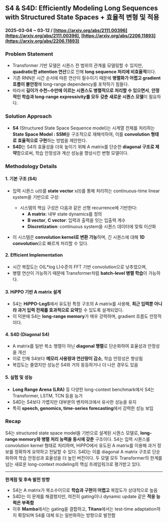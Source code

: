 ## S4 & S4D: Efficiently Modeling Long Sequences with Structured State Spaces + 효율적 변형 및 적용
#### 2025-03-04 ~ 03-12 / [https://arxiv.org/abs/2111.00396](https://arxiv.org/abs/2111.00396), [https://arxiv.org/abs/2206.11893](https://arxiv.org/abs/2206.11893)

### Problem Statement
- Transformer 기반 모델은 시퀀스 전 범위의 관계를 모델링할 수 있지만, **quadratic한 attention 연산**으로 인해 **long sequence 처리에 비효율적**이다.
- 기존 RNN은 시간 순서에 따른 연산이 필수이기 때문에 **병렬화가 어렵고 gradient 흐름이 불안정**해 long-range dependency를 포착하기 힘들다.
- 따라서 **길이가 수천~수만에 이르는 시퀀스도 병렬적으로 처리할 수 있으면서**, **안정적인 학습과 long-range expressivity를 모두 갖춘 새로운 시퀀스 모델**이 필요하다.

### Solution Approach
- **S4** (Structured State Space Sequence model)는 시계열 전체를 처리하는 **State Space Model : SSM**을 구조적으로 재해석하여, 이를 **convolution 형태로 효율적으로 구현**하는 방법을 제안한다.
- **S4D**는 S4의 효율성을 더욱 높이기 위해 A matrix를 단순한 **diagonal 구조로 제약**함으로써, 학습 안정성과 계산 성능을 향상시킨 변형 모델이다.

### Methodology Details

#### 1. 기본 구조 (S4)
- 입력 시퀀스 u(t)를 **state vector** x(t)를 통해 처리하는 continuous-time linear system을 기반으로 구성:

  - 시스템의 핵심 구성은 다음과 같은 선형 recurrence에 기반한다:
    - **A matrix**: 내부 state dynamics를 정의
    - **B vector**, **C vector**: 입력과 출력을 잇는 입출력 계수
    - **Discretization**: continuous system을 시퀀스 데이터에 맞춰 이산화

- 이 시스템은 **convolution kernel로 변환 가능**하며, 긴 시퀀스에 대해 **1D convolution**으로 빠르게 처리할 수 있다.

#### 2. Efficient Implementation
- 시간 복잡도는 O(L*log L)수준의 FFT 기반 convolution으로 낮추었으며,
- 병렬 연산이 가능하기 때문에 Transformer처럼 **batch-level 병렬 학습**이 가능하다.

#### 3. HiPPO 기반 A matrix 설계
- S4는 **HiPPO-LegS**에서 유도된 특정 구조의 A matrix를 사용해, **최근 입력뿐 아니라 과거 입력 전체를 효과적으로 요약**할 수 있도록 설계되었다.
- 이 덕분에 S4는 **long-range memory**가 매우 강력하며, gradient 흐름도 안정적이다.

#### 4. S4D (Diagonal S4)
- A matrix를 일반 복소 행렬이 아닌 **diagonal 행렬**로 단순화하여 효율성과 안정성을 개선
- 이로 인해 S4보다 **메모리 사용량과 연산량이 감소**, 학습 안정성은 향상됨
- 복잡도는 줄였지만 성능은 S4와 거의 동등하거나 더 나은 경우도 있음

#### 5. 실험 및 성능
- **Long Range Arena (LRA)** 등 다양한 long-context benchmark에서 S4는 Transformer, LSTM, TCN 등을 능가
- S4D는 S4보다 가볍지만 대부분의 벤치마크에서 유사한 성능을 유지
- 특히 **speech, genomics, time-series forecasting**에서 강력한 성능 보임

### Recap
S4는 structured state space model을 기반으로 설계된 시퀀스 모델로, **long-range memory와 병렬 처리 능력을 동시에 갖춘** 구조이다. S4는 입력 시퀀스를 convolution kernel 형태로 처리하며, HiPPO에서 유도된 A matrix를 이용해 과거 정보를 정확하게 요약하고 전달할 수 있다. S4D는 이를 diagonal A matrix 구조로 단순화하여 학습 안정성과 효율성을 더 높인 버전이다. 두 모델 모두 Transformer의 한계를 넘는 새로운 long-context modeling의 핵심 프레임워크로 평가받고 있다.

---

**한계점 및 후속 발전 방향**  
- S4는 A matrix가 복소수이므로 **학습과 구현이 어렵고** 복잡도가 상대적으로 높음  
- S4D는 이 문제를 해결했지만, 여전히 gating이나 dynamic update 같은 **적응 능력은 부족함**  
- 이후 **Mamba**에서는 gating을 결합하고, **Titans**에서는 test-time adaptation까지 확장되며 S4를 대체 또는 일반화하는 방향으로 발전함

